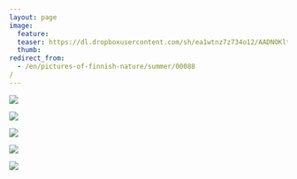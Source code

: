 ```yaml
---
layout: page
image:
  feature:
  teaser: https://dl.dropboxusercontent.com/sh/ea1wtnz7z734o12/AADNOKltYuJwU8g2Y8i7Dpn4a/luontokuvat/kes%C3%A4/5/DS23751-245px.jpg
  thumb:
redirect_from:
  - /en/pictures-of-finnish-nature/summer/00088/
---
```


[![](https://dl.dropboxusercontent.com/sh/ea1wtnz7z734o12/AABUDBoCMA7feqc9BGW10HQDa/luontokuvat/kes%C3%A4/5/DS23745-800px.jpg)](https://dl.dropboxusercontent.com/sh/ea1wtnz7z734o12/AAA4iV1566b8ijlMq4YkD7ala/luontokuvat/kes%C3%A4/5/DS23745.jpg)

[![](https://dl.dropboxusercontent.com/sh/ea1wtnz7z734o12/AAAg_ddMm2HG5ETeEMBBLtyoa/luontokuvat/kes%C3%A4/5/DS23780-800px.jpg)](https://dl.dropboxusercontent.com/sh/ea1wtnz7z734o12/AACPlMKPbOhiISQ7z6HtyEKYa/luontokuvat/kes%C3%A4/5/DS23780.jpg)

[![](https://dl.dropboxusercontent.com/sh/ea1wtnz7z734o12/AABHhdp09ooBOzRUADwMejWwa/luontokuvat/kes%C3%A4/5/DS24202-800px.jpg)](https://dl.dropboxusercontent.com/sh/ea1wtnz7z734o12/AAC_ZmTDlrfKI1Bvj_WvTtjha/luontokuvat/kes%C3%A4/5/DS24202.jpg)

[![](https://dl.dropboxusercontent.com/sh/ea1wtnz7z734o12/AACpYGZZ8kwxUd49-uOLXml5a/luontokuvat/kes%C3%A4/5/DS24200-800px.jpg)](https://dl.dropboxusercontent.com/sh/ea1wtnz7z734o12/AADqxEhuurVNoSzaSj6NjcJJa/luontokuvat/kes%C3%A4/5/DS24200.jpg)

[![](https://dl.dropboxusercontent.com/sh/ea1wtnz7z734o12/AABOY0jVsjj8Qwrj3qW1VnDpa/luontokuvat/kes%C3%A4/5/DS24206-800px.jpg)](https://dl.dropboxusercontent.com/sh/ea1wtnz7z734o12/AACFOlwxa4bcFpPrK7SCPsoIa/luontokuvat/kes%C3%A4/5/DS24206.jpg)
